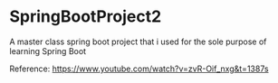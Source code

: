 # SpringBootProject2
A master class spring boot project that i used for the sole purpose of learning Spring Boot

Reference: https://www.youtube.com/watch?v=zvR-Oif_nxg&t=1387s
